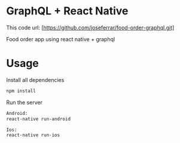 # GraphQL + React Native
This code url: [https://github.com/joseferrar/food-order-graphql.git]

Food order app using react native + graphql

# Usage

Install all dependencies
```sh
npm install
```

Run the server
```sh
Android:
react-native run-android

Ios:
react-native run-ios
```